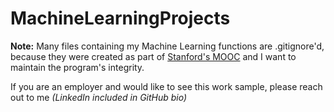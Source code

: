 # MachineLearningProjects

**Note:** Many files containing my Machine Learning functions are .gitignore'd, because they were created as part of [Stanford's MOOC](https://www.coursera.org/learn/machine-learning/home/welcome) and I want to maintain the program's integrity.

If you are an employer and would like to see this work sample, please reach out to me _(LinkedIn included in GitHub bio)_
